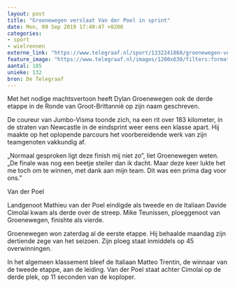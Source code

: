 ```yaml
---
layout: post
title: "Groenewegen verslaat Van der Poel in sprint"
date: Mon, 09 Sep 2019 17:49:47 +0200
categories: 
- sport 
- wielrennen 
externe_link: "https://www.telegraaf.nl/sport/1332241868/groenewegen-verslaat-van-der-poel-in-sprint"
feature_image: "https://www.telegraaf.nl/images/1200x630/filters:format(jpeg):quality(80)/cdn-kiosk-api.telegraaf.nl/88fcc05a-d31e-11e9-a415-0255c322e81b.jpg"
aantal: 185
unieke: 132
bron: De Telegraaf
---
```


<p class="intro">Met het nodige machtsvertoon heeft Dylan Groenewegen ook de derde etappe in de Ronde van Groot-Brittannië op zijn naam geschreven.</p> <p>De coureur van Jumbo-Visma toonde zich, na een rit over 183 kilometer, in de straten van Newcastle in de eindsprint weer eens een klasse apart. Hij maakte op het oplopende parcours het voorbereidende werk van zijn teamgenoten vakkundig af.</p><p>„Normaal gesproken ligt deze finish mij niet zo”, liet Groenewegen weten. „De finale was nog een beetje steiler dan ik dacht. Maar deze keer lukte het me toch om te winnen, met dank aan mijn team. Dit was een prima dag voor ons.”</p><p>Van der Poel</p><p>Landgenoot Mathieu van der Poel eindigde als tweede en de Italiaan Davide Cimolai kwam als derde over de streep. Mike Teunissen, ploeggenoot van Groenewegen, finishte als vierde.</p><p>Groenewegen won zaterdag al de eerste etappe. Hij behaalde maandag zijn dertiende zege van het seizoen. Zijn ploeg staat inmiddels op 45 overwinningen.</p><p>In het algemeen klassement bleef de Italiaan Matteo Trentin, de winnaar van de tweede etappe, aan de leiding. Van der Poel staat achter Cimolai op de derde plek, op 11 seconden van de koploper.</p>
